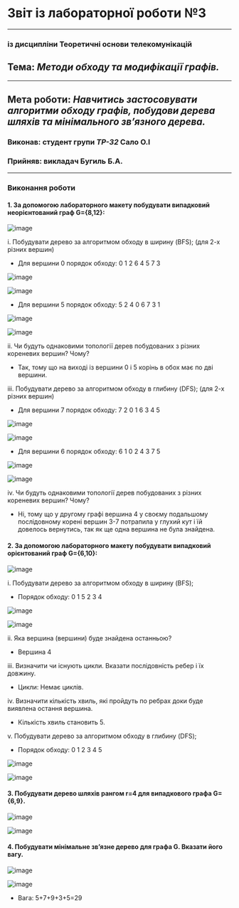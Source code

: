 # Звіт із лабораторної роботи №3
---
### із дисципліни Теоретичні основи телекомунікацій
## Тема: *Методи обходу та модифікації графів.*
---
## Мета роботи: *Навчитись застосовувати алгоритми обходу графів, побудови дерева шляхів та мінімального зв’язного дерева.*

### Виконав: студент групи *ТР-32* Сало О.I
### Прийняв: викладач Бугиль Б.А.
---

### Виконання роботи
#### 1.	За допомогою лабораторного макету побудувати випадковий неорієнтований граф G={8,12}:

![image](https://github.com/OlegSalo/Salo_lab_totk_2021/blob/main/lab_3/3.1.png)

i.	Побудувати дерево за алгоритмом обходу в ширину (BFS); (для 2-х різних вершин)
* Для вершини 0 порядок обходу: 0 1 2 6 4 5 7 3

![image](https://github.com/OlegSalo/Salo_lab_totk_2021/blob/main/lab_3/3.2.png)

![image](https://github.com/OlegSalo/Salo_lab_totk_2021/blob/main/lab_3/3.3.png)

* Для вершини 5 порядок обходу: 5 2 4 0 6 7 3 1

![image](https://github.com/OlegSalo/Salo_lab_totk_2021/blob/main/lab_3/3.4.png)

![image](https://github.com/OlegSalo/Salo_lab_totk_2021/blob/main/lab_3/3.5.png)

ii.	Чи будуть однаковими топології дерев побудованих з різних кореневих вершин? Чому?
* Так, тому що на виході із вершини 0 і 5 корінь в обох має по дві вершини.

iii.	Побудувати дерево за алгоритмом обходу в глибину (DFS); (для 2-х різних вершин)
* Для вершини 7 порядок обходу: 7 2 0 1 6 3 4 5

![image](https://github.com/OlegSalo/Salo_lab_totk_2021/blob/main/lab_3/3.6.png)

![image](https://github.com/OlegSalo/Salo_lab_totk_2021/blob/main/lab_3/3.7.png)

* Для вершини 6 порядок обходу: 6 1 0 2 4 3 7 5

![image](https://github.com/OlegSalo/Salo_lab_totk_2021/blob/main/lab_3/3.8.png)

![image](https://github.com/OlegSalo/Salo_lab_totk_2021/blob/main/lab_3/3.9.png)

iv.	Чи будуть однаковими топології дерев побудованих з різних кореневих вершин? Чому?
* Ні, тому що у другому графі вершина 4 у своєму подальшому послідовному корені вершин 3-7 потрапила у глухий кут і їй довелось вернутись, так як ще одна вершина не була знайдена.

#### 2.	За допомогою лабораторного макету побудувати випадковий орієнтований граф G={6,10}:

![image](https://github.com/OlegSalo/Salo_lab_totk_2021/blob/main/lab_3/3.10.png)

i.	Побудувати дерево за алгоритмом обходу в ширину (BFS);
* Порядок обходу:  0 1 5 2 3 4

![image](https://github.com/OlegSalo/Salo_lab_totk_2021/blob/main/lab_3/3.11.png)

![image](https://github.com/OlegSalo/Salo_lab_totk_2021/blob/main/lab_3/3.12.png)

ii.	Яка вершина (вершини) буде знайдена останньою?
* Вершина 4

iii.	Визначити чи існують цикли. Вказати послідовність ребер і їх довжину.
* Цикли: Немає циклів.

iv.	Визначити кількість хвиль, які пройдуть по ребрах доки буде виявлена остання вершина.
* Кількість хвиль становить 5.

v.	Побудувати дерево за алгоритмом обходу в глибину (DFS);
* Порядок обходу: 0 1 2 3 4 5

![image](https://github.com/OlegSalo/Salo_lab_totk_2021/blob/main/lab_3/3.13.png)

![image](https://github.com/OlegSalo/Salo_lab_totk_2021/blob/main/lab_3/3.14.png)

#### 3.	Побудувати дерево шляхів рангом r=4 для випадкового графа G={6,9}.

![image](https://github.com/OlegSalo/Salo_lab_totk_2021/blob/main/lab_3/3.15.png)


![image](https://github.com/OlegSalo/Salo_lab_totk_2021/blob/main/lab_3/3.16.png)


#### 4.	Побудувати мінімальне зв’язне дерево для графа G. Вказати його вагу.

![image](https://github.com/OlegSalo/Salo_lab_totk_2021/blob/main/lab_3/3.%234.1.png)


![image](https://github.com/OlegSalo/Salo_lab_totk_2021/blob/main/lab_3/3.17.png)

* Вага: 5+7+9+3+5=29
